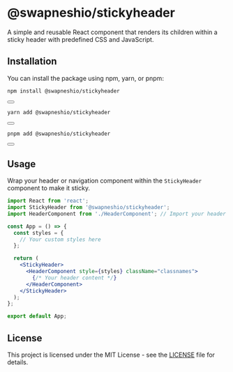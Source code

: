 
# @swapneshio/stickyheader

A simple and reusable React component that renders its children within a sticky header with predefined CSS and JavaScript.

## Installation

You can install the package using npm, yarn, or pnpm:

```bash
npm install @swapneshio/stickyheader
```
<button onclick="navigator.clipboard.writeText('npm install @swapneshio/stickyheader')"></button>

```bash
yarn add @swapneshio/stickyheader
```
<button onclick="navigator.clipboard.writeText('yarn add @swapneshio/stickyheader')"></button>

```bash
pnpm add @swapneshio/stickyheader
```
<button onclick="navigator.clipboard.writeText('pnpm add @swapneshio/stickyheader')"></button>

## Usage

Wrap your header or navigation component within the `StickyHeader` component to make it sticky.

```jsx
import React from 'react';
import StickyHeader from '@swapneshio/stickyheader';
import HeaderComponent from './HeaderComponent'; // Import your header component

const App = () => {
  const styles = {
    // Your custom styles here
  };

  return (
    <StickyHeader>
      <HeaderComponent style={styles} className="classnames">
        {/* Your header content */}
      </HeaderComponent>
    </StickyHeader>
  );
};

export default App;
```

## License

This project is licensed under the MIT License - see the [LICENSE](LICENSE) file for details.
